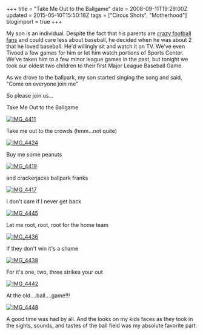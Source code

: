+++
title = "Take Me Out to the Ballgame"
date = 2008-09-11T19:29:00Z
updated = 2015-05-10T15:50:18Z
tags = ["Circus Shots", "Motherhood"]
blogimport = true 
+++

 My son is an individual.  Despite the fact that his parents are [crazy football fans](http://lifeatthecircus.com/2008/08/19/star-struck/) and could care less about baseball, he decided when he was about 2 that he loved baseball.  He'd willingly sit and watch it on TV.  We've even Tivoed a few games for him or let him watch portions of Sports Center.  We've taken him to a few minor league games in the past, but tonight we took our oldest two children to their first Major League Baseball Game.   

As we drove to the ballpark, my son started singing the song and said, "Come on everyone join me"  

So please join us...

Take Me Out to the Ballgame

[![IMG_4411](https://latc.s3.amazonaws.com/wp-content/uploads/2008/09/img-4411-thumb.jpg)](https://latc.s3.amazonaws.com/wp-content/uploads/2008/09/img-4411.jpg)

Take me out to the crowds (hmm...not quite)

[![IMG_4424](https://latc.s3.amazonaws.com/wp-content/uploads/2008/09/img-4424-thumb.jpg)](https://latc.s3.amazonaws.com/wp-content/uploads/2008/09/img-4424.jpg) 

Buy me some peanuts

[![IMG_4419](https://latc.s3.amazonaws.com/wp-content/uploads/2008/09/img-4419-thumb.jpg)](https://latc.s3.amazonaws.com/wp-content/uploads/2008/09/img-4419.jpg) 

and 
crackerjacks
 ballpark franks

[![IMG_4417](https://latc.s3.amazonaws.com/wp-content/uploads/2008/09/img-4417-thumb.jpg)](https://latc.s3.amazonaws.com/wp-content/uploads/2008/09/img-4417.jpg) 

I don't care if I never get back

[![IMG_4445](https://latc.s3.amazonaws.com/wp-content/uploads/2008/09/img-4445-thumb.jpg)](https://latc.s3.amazonaws.com/wp-content/uploads/2008/09/img-4445.jpg) 

Let me root, root, root for the home team

[![IMG_4436](https://latc.s3.amazonaws.com/wp-content/uploads/2008/09/img-4436-thumb.jpg)](https://latc.s3.amazonaws.com/wp-content/uploads/2008/09/img-4436.jpg) 

If they don't win it's a shame

[![IMG_4438](https://latc.s3.amazonaws.com/wp-content/uploads/2008/09/img-4438-thumb.jpg)](https://latc.s3.amazonaws.com/wp-content/uploads/2008/09/img-4438.jpg) 

For it's one, two, three strikes your out

[![IMG_4442](https://latc.s3.amazonaws.com/wp-content/uploads/2008/09/img-4442-thumb.jpg)](https://latc.s3.amazonaws.com/wp-content/uploads/2008/09/img-4442.jpg) 

At the old....ball....game!!!

[![IMG_4448](https://latc.s3.amazonaws.com/wp-content/uploads/2008/09/img-4448-thumb.jpg)](https://latc.s3.amazonaws.com/wp-content/uploads/2008/09/img-4448.jpg) 

 

A good time was had by all.  And the looks on my kids faces as they took in the sights, sounds, and tastes of the ball field was my absolute favorite part.  
 

